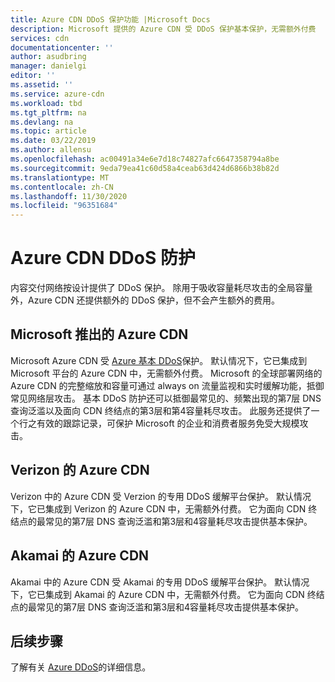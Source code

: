 ```yaml
---
title: Azure CDN DDoS 保护功能 |Microsoft Docs
description: Microsoft 提供的 Azure CDN 受 DDoS 保护基本保护，无需额外付费
services: cdn
documentationcenter: ''
author: asudbring
manager: danielgi
editor: ''
ms.assetid: ''
ms.service: azure-cdn
ms.workload: tbd
ms.tgt_pltfrm: na
ms.devlang: na
ms.topic: article
ms.date: 03/22/2019
ms.author: allensu
ms.openlocfilehash: ac00491a34e6e7d18c74827afc6647358794a8be
ms.sourcegitcommit: 9eda79ea41c60d58a4ceab63d424d6866b38b82d
ms.translationtype: MT
ms.contentlocale: zh-CN
ms.lasthandoff: 11/30/2020
ms.locfileid: "96351684"
---
```

# <a name="azure-cdn-ddos-protection"></a>Azure CDN DDoS 防护

内容交付网络按设计提供了 DDoS 保护。 除用于吸收容量耗尽攻击的全局容量外，Azure CDN 还提供额外的 DDoS 保护，但不会产生额外的费用。

## <a name="azure-cdn-from-microsoft"></a>Microsoft 推出的 Azure CDN

Microsoft Azure CDN 受 [Azure 基本 DDoS](../ddos-protection/ddos-protection-overview.md)保护。 默认情况下，它已集成到 Microsoft 平台的 Azure CDN 中，无需额外付费。 Microsoft 的全球部署网络的 Azure CDN 的完整缩放和容量可通过 always on 流量监视和实时缓解功能，抵御常见网络层攻击。 基本 DDoS 防护还可以抵御最常见的、频繁出现的第7层 DNS 查询泛滥以及面向 CDN 终结点的第3层和第4容量耗尽攻击。 此服务还提供了一个行之有效的跟踪记录，可保护 Microsoft 的企业和消费者服务免受大规模攻击。

## <a name="azure-cdn-from-verizon"></a>Verizon 的 Azure CDN

Verizon 中的 Azure CDN 受 Verzion 的专用 DDoS 缓解平台保护。 默认情况下，它已集成到 Verizon 的 Azure CDN 中，无需额外付费。 它为面向 CDN 终结点的最常见的第7层 DNS 查询泛滥和第3层和4容量耗尽攻击提供基本保护。

## <a name="azure-cdn-from-akamai"></a>Akamai 的 Azure CDN

Akamai 中的 Azure CDN 受 Akamai 的专用 DDoS 缓解平台保护。 默认情况下，它已集成到 Akamai 的 Azure CDN 中，无需额外付费。 它为面向 CDN 终结点的最常见的第7层 DNS 查询泛滥和第3层和4容量耗尽攻击提供基本保护。

## <a name="next-steps"></a>后续步骤

了解有关 [Azure DDoS](../ddos-protection/ddos-protection-overview.md)的详细信息。